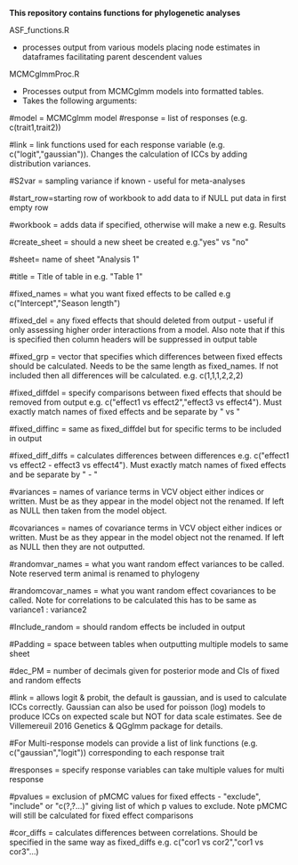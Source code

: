 **This repository contains functions for phylogenetic analyses**

ASF_functions.R 
- processes output from various models placing node estimates in dataframes facilitating parent descendent values

MCMCglmmProc.R
- Processes output from MCMCglmm models into formatted tables.
- Takes the following arguments:

#model = MCMCglmm model
#response = list of responses (e.g. c(trait1,trait2))

#link = link functions used for each response variable (e.g. c("logit","gaussian")). Changes the calculation of ICCs by adding distribution variances.

#S2var = sampling variance if known - useful for meta-analyses

#start_row=starting row of workbook to add data to if NULL put data in first empty row 

#workbook = adds data if specified, otherwise will make a new e.g. Results

#create_sheet = should a new sheet be created e.g."yes" vs "no"

#sheet= name of sheet "Analysis 1"

#title = Title of table in e.g. "Table 1"

#fixed_names = what you want fixed effects to be called e.g c("Intercept","Season length")

#fixed_del = any fixed effects that should deleted from output - useful if only assessing higher order interactions from a model. Also note that if this is specified then column headers will be suppressed in output table

#fixed_grp = vector that specifies which differences between fixed effects should be calculated. Needs to be the same length as fixed_names. If not included then all differences will be calculated. e.g. c(1,1,1,2,2,2)

#fixed_diffdel = specify comparisons between fixed effects that should be removed from output e.g. c("effect1 vs effect2","effect3 vs effect4"). Must exactly match names of fixed effects and be separate by " vs "

#fixed_diffinc = same as fixed_diffdel but for specific terms to be included in output

#fixed_diff_diffs = calculates differences between differences e.g. c("effect1 vs effect2 - effect3 vs effect4"). Must exactly match names of fixed effects and be separate by " - "

#variances = names of variance terms in VCV object either indices or written. Must be as they appear in the model object not the renamed. If left as NULL then taken from the model object.

#covariances = names of covariance terms in VCV object either indices or written. Must be as they appear in the model object not the renamed. If left as NULL then they are not outputted.

#randomvar_names = what you want random effect variances to be called. Note reserved term animal is renamed to phylogeny

#randomcovar_names = what you want random effect covariances to be called. Note for correlations to be calculated this has to be same as variance1 : variance2

#Include_random = should random effects be included in output

#Padding = space between tables when outputting multiple models to same sheet

#dec_PM = number of decimals given for posterior mode and CIs of fixed and random effects

#link = allows logit & probit, the default is gaussian, and is used to calculate ICCs correctly. Gaussian can also be used for poisson (log) models to produce ICCs on expected scale but NOT for data scale estimates. See de Villemereuil 2016 Genetics & QGglmm package for details.

#For Multi-response models can provide a list of link functions (e.g. c("gaussian","logit")) corresponding to each response trait

#responses = specify response variables can take multiple values for multi response

#pvalues = exclusion of pMCMC values for fixed effects - "exclude", "include" or "c(?,?...)" giving list of which p values to exclude. Note pMCMC will still be calculated for fixed effect comparisons

#cor_diffs = calculates differences between correlations. Should be specified in the same way as fixed_diffs e.g. c("cor1 vs cor2","cor1 vs cor3"...) 
  
